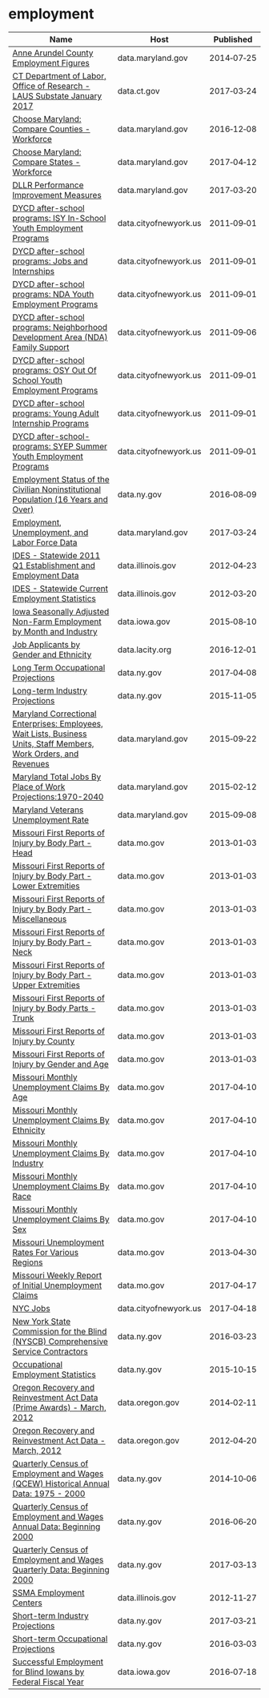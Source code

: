 # employment

Name | Host | Published
---- | ---- | ---------
[Anne Arundel County Employment Figures](../datasets/8du4-um8y.md) | data.maryland.gov | 2014&#x2011;07&#x2011;25
[CT Department of Labor, Office of Research - LAUS Substate January 2017](../datasets/nfe2-aprv.md) | data.ct.gov | 2017&#x2011;03&#x2011;24
[Choose Maryland: Compare Counties - Workforce](../datasets/q7q7-usgm.md) | data.maryland.gov | 2016&#x2011;12&#x2011;08
[Choose Maryland: Compare States - Workforce](../datasets/5esm-neyf.md) | data.maryland.gov | 2017&#x2011;04&#x2011;12
[DLLR Performance Improvement Measures](../datasets/7m66-dvnt.md) | data.maryland.gov | 2017&#x2011;03&#x2011;20
[DYCD after-school programs: ISY In-School Youth Employment Programs](../datasets/56u9-ryj4.md) | data.cityofnewyork.us | 2011&#x2011;09&#x2011;01
[DYCD after-school programs: Jobs and Internships](../datasets/99br-frp6.md) | data.cityofnewyork.us | 2011&#x2011;09&#x2011;01
[DYCD after-school programs: NDA Youth Employment Programs](../datasets/mrxb-9w9v.md) | data.cityofnewyork.us | 2011&#x2011;09&#x2011;01
[DYCD after-school programs: Neighborhood Development Area (NDA) Family Support](../datasets/chv4-k4fa.md) | data.cityofnewyork.us | 2011&#x2011;09&#x2011;06
[DYCD after-school programs: OSY Out Of School Youth Employment Programs](../datasets/36hn-wea6.md) | data.cityofnewyork.us | 2011&#x2011;09&#x2011;01
[DYCD after-school programs: Young Adult Internship Programs](../datasets/73bd-vkmx.md) | data.cityofnewyork.us | 2011&#x2011;09&#x2011;01
[DYCD after-school-programs: SYEP Summer Youth Employment Programs](../datasets/q5x3-7piv.md) | data.cityofnewyork.us | 2011&#x2011;09&#x2011;01
[Employment Status of the Civilian Noninstitutional Population (16 Years and Over)](../datasets/wkup-gbbg.md) | data.ny.gov | 2016&#x2011;08&#x2011;09
[Employment, Unemployment, and Labor Force Data](../datasets/ub9y-b3wy.md) | data.maryland.gov | 2017&#x2011;03&#x2011;24
[IDES - Statewide 2011 Q1 Establishment and Employment Data](../datasets/2bv8-yz5z.md) | data.illinois.gov | 2012&#x2011;04&#x2011;23
[IDES - Statewide Current Employment Statistics](../datasets/6ep4-6yp4.md) | data.illinois.gov | 2012&#x2011;03&#x2011;20
[Iowa Seasonally Adjusted Non-Farm Employment by Month and Industry](../datasets/sxz8-4swt.md) | data.iowa.gov | 2015&#x2011;08&#x2011;10
[Job Applicants by Gender and Ethnicity](../datasets/mkf9-fagf.md) | data.lacity.org | 2016&#x2011;12&#x2011;01
[Long Term Occupational Projections](../datasets/pqm4-9qqb.md) | data.ny.gov | 2017&#x2011;04&#x2011;08
[Long-term Industry Projections](../datasets/b7d6-zygf.md) | data.ny.gov | 2015&#x2011;11&#x2011;05
[Maryland Correctional Enterprises: Employees, Wait Lists, Business Units, Staff Members, Work Orders, and Revenues](../datasets/mux9-y6mb.md) | data.maryland.gov | 2015&#x2011;09&#x2011;22
[Maryland Total Jobs By Place of Work Projections:1970-2040](../datasets/u5my-pdap.md) | data.maryland.gov | 2015&#x2011;02&#x2011;12
[Maryland Veterans Unemployment Rate](../datasets/prxf-ppu5.md) | data.maryland.gov | 2015&#x2011;09&#x2011;08
[Missouri First Reports of Injury by Body Part - Head](../datasets/tvgd-f4ks.md) | data.mo.gov | 2013&#x2011;01&#x2011;03
[Missouri First Reports of Injury by Body Part - Lower Extremities](../datasets/kadm-zhzb.md) | data.mo.gov | 2013&#x2011;01&#x2011;03
[Missouri First Reports of Injury by Body Part - Miscellaneous](../datasets/g5ud-am38.md) | data.mo.gov | 2013&#x2011;01&#x2011;03
[Missouri First Reports of Injury by Body Part - Neck](../datasets/v2fi-tjym.md) | data.mo.gov | 2013&#x2011;01&#x2011;03
[Missouri First Reports of Injury by Body Part - Upper Extremities](../datasets/r8ne-bg6j.md) | data.mo.gov | 2013&#x2011;01&#x2011;03
[Missouri First Reports of Injury by Body Parts - Trunk](../datasets/8gbc-na3a.md) | data.mo.gov | 2013&#x2011;01&#x2011;03
[Missouri First Reports of Injury by County](../datasets/p7xr-4mcb.md) | data.mo.gov | 2013&#x2011;01&#x2011;03
[Missouri First Reports of Injury by Gender and Age](../datasets/mcuk-295r.md) | data.mo.gov | 2013&#x2011;01&#x2011;03
[Missouri Monthly Unemployment Claims By Age](../datasets/5tqh-2x4m.md) | data.mo.gov | 2017&#x2011;04&#x2011;10
[Missouri Monthly Unemployment Claims By Ethnicity](../datasets/xm42-6a8n.md) | data.mo.gov | 2017&#x2011;04&#x2011;10
[Missouri Monthly Unemployment Claims By Industry](../datasets/cj66-t7xq.md) | data.mo.gov | 2017&#x2011;04&#x2011;10
[Missouri Monthly Unemployment Claims By Race](../datasets/cq57-7qrb.md) | data.mo.gov | 2017&#x2011;04&#x2011;10
[Missouri Monthly Unemployment Claims By Sex](../datasets/4v5t-4kqk.md) | data.mo.gov | 2017&#x2011;04&#x2011;10
[Missouri Unemployment Rates For Various Regions](../datasets/uaxb-77vv.md) | data.mo.gov | 2013&#x2011;04&#x2011;30
[Missouri Weekly Report of Initial Unemployment Claims](../datasets/qet9-8yam.md) | data.mo.gov | 2017&#x2011;04&#x2011;17
[NYC Jobs](../datasets/kpav-sd4t.md) | data.cityofnewyork.us | 2017&#x2011;04&#x2011;18
[New York State Commission for the Blind (NYSCB) Comprehensive Service Contractors](../datasets/gthh-7nri.md) | data.ny.gov | 2016&#x2011;03&#x2011;23
[Occupational Employment Statistics](../datasets/gkgz-nw24.md) | data.ny.gov | 2015&#x2011;10&#x2011;15
[Oregon Recovery and Reinvestment Act Data (Prime Awards) - March, 2012](../datasets/e6m7-jh27.md) | data.oregon.gov | 2014&#x2011;02&#x2011;11
[Oregon Recovery and Reinvestment Act Data - March, 2012](../datasets/q3a9-rf9x.md) | data.oregon.gov | 2012&#x2011;04&#x2011;20
[Quarterly Census of Employment and Wages (QCEW) Historical Annual Data: 1975 - 2000](../datasets/ej35-turb.md) | data.ny.gov | 2014&#x2011;10&#x2011;06
[Quarterly Census of Employment and Wages Annual Data: Beginning 2000](../datasets/shc7-xcbw.md) | data.ny.gov | 2016&#x2011;06&#x2011;20
[Quarterly Census of Employment and Wages Quarterly Data: Beginning 2000](../datasets/cwsm-2ns3.md) | data.ny.gov | 2017&#x2011;03&#x2011;13
[SSMA Employment Centers](../datasets/xwzt-wcgs.md) | data.illinois.gov | 2012&#x2011;11&#x2011;27
[Short-term Industry Projections](../datasets/mx4v-8962.md) | data.ny.gov | 2017&#x2011;03&#x2011;21
[Short-term Occupational Projections](../datasets/dyxu-i752.md) | data.ny.gov | 2016&#x2011;03&#x2011;03
[Successful Employment for Blind Iowans by Federal Fiscal Year](../datasets/twt2-zx5z.md) | data.iowa.gov | 2016&#x2011;07&#x2011;18

